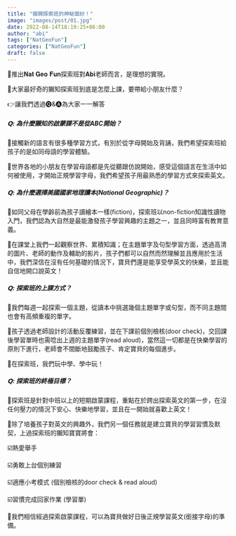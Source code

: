 ```yaml
---
title: "揭開探索班的神秘面紗！"
image: "images/post/01.jpg"
date: 2022-08-14T18:19:25+06:00
author: "abi"
tags: ["NatGeoFun"]
categories: ["NatGeoFun"]
draft: false
---
```


🧸推出𝐍𝐚𝐭 𝐆𝐞𝐨 𝐅𝐮𝐧探索班對𝐀𝐛𝐢老師而言，是理想的實現。

🧐大家最好奇的獺知探索班到底是怎麼上課，要帶給小朋友什麼？

👉讓我們透過🅠&🅐為大家一一解答

##### 𝗤: 為什麼獺知的啟蒙課不是從ABC開始？

🔸接觸新的語言有很多種學習方式，有別於從字母開始及背誦，我們希望探索班給孩子的是如同母語的學習體驗。

🔹世界各地的小朋友在學習母語都是先從聽跟仿說開始，感受這個語言在生活中如何被使用，才開始正規學習字母，我們希望孩子用最熟悉的學習方式來探索英文。

##### 𝗤: 為什麼選擇美國國家地理讀本(National Geographic)？

🔸如同父母在學齡前為孩子讀繪本一樣(fiction)，探索班以non-fiction知識性讀物入門，我們認為大自然是最能激發孩子學習興趣的主題之一，並且同時富有教育意義。

🔹在課堂上我們一起觀察世界、累積知識；在主題單字及句型學習方面，透過高清的圖片、老師的動作及輔助的影片，孩子們都可以自然而然理解並且應用於生活中，我們深信在沒有任何基礎的情況下，寶貝們還是能享受學英文的快樂，並且能自信地開口說英文！

##### 𝗤: 探索班的上課方式？

🔸我們每週一起探索一個主題，從讀本中挑選幾個主題單字或句型，而不同主題間也會有高頻重複的單字。

🔹孩子透過老師設計的活動反覆練習，並在下課前個別檢核(door check)，交回課後學習單時也需唸出上週的主題單字(read aloud)，當然這一切都是在快樂學習的原則下進行，老師會不間斷地鼓勵孩子、肯定寶貝的每個進步。

🔸在探索班，我們玩中學、學中玩！

##### 𝗤: 探索班的終極目標？

🔸探索班是針對中班以上的短期啟蒙課程，重點在於跨出探索英文的第一步，在沒任何壓力的情況下安心、快樂地學習，並且在一開始就喜歡上英文！

🔹除了培養孩子對英文的興趣外，我們另一個任務就是建立寶貝的學習習慣及默契，上過探索班的獺知寶寶將會：

☑️熱愛舉手

☑️勇敢上台個別練習

☑️適應小考模式 (個別檢核的door check & read aloud)

☑️習慣完成回家作業 (學習單)

🙌我們相信經過探索啟蒙課程，可以為寶貝做好日後正規學習英文(銜接字母)的準備。